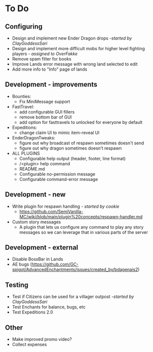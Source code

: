 # To Do

## Configuring

- Design and implement new Ender Dragon drops _-started by ClayGoddessSari_
- Design and implement more difficult mobs for higher level fighting players _- assigned to OverFakke_
- Remove spam filter for books
- Improve Lands error message with wrong land selected to edit
- Add more info to "Info" page of lands

## Development - improvements

- Bounties:
    - Fix MiniMessage support
- FastTravel:
    - add configurable GUI fillers
    - remove bottom bar of GUI
    - add option for fasttravels to unlocked for everyone by default
- Expeditions:
    - change claim UI to mimic item-reveal UI
- EnderDragonTweaks:
    - figure out why broadcast of respawn sometimes doesn't send
    - figure out why dragon sometimes doesn't respawn
- ALL PLUGINS
    - Configurable help output (header, footer, line format)
    - /\<plugin\> help command
    - README.md
    - Configurable no-permission message
    - Configurable command-error message

## Development - new

- Write plugin for respawn handling _- started by cookie_
    - https://github.com/SemiVanilla-MC/wiki/blob/main/plugin%20concepts/respawn-handler.md
- Custom story messages
    - A plugin that lets us configure any command to play any story messages so we can leverage that in various parts of the server

## Development - external

- Disable BossBar in Lands
- AE bugs (https://github.com/GC-spigot/AdvancedEnchantments/issues/created_by/bdagenais2)

## Testing

- Test if Citizens can be used for a villager outpost _-started by ClayGoddessSari_
- Test Enchants for balance, bugs, etc
- Test Expeditions 2.0

## Other

- Make improved promo video?
- Collect expenses

